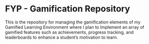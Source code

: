 # FYP - Gamification Repository

This is the repository for managing the gamification elements of my Gamified Learning Environment where I plan to Implement an array of gamified features such as achievements, progress tracking, and leaderboards to enhance a student’s motivation to learn.
